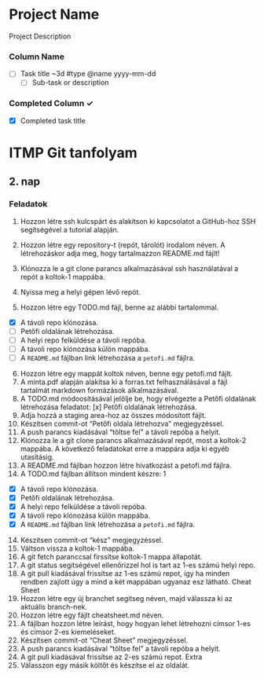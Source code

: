 # Project Name
Project Description

### Column Name
- [ ] Task title ~3d #type @name yyyy-mm-dd  
  - [ ] Sub-task or description  

### Completed Column ✓
- [x] Completed task title  



# ITMP Git tanfolyam

## 2. nap

### Feladatok

1.	Hozzon létre ssh kulcspárt és alakítson ki kapcsolatot a GitHub-hoz SSH segítségével a tutorial alapján.

2.	Hozzon létre egy repository-t (repót, tárolót) irodalom néven. A létrehozáskor adja meg, hogy tartalmazzon README.md fájlt!

3.	Klónozza le a git clone parancs alkalmazásával ssh használatával a repót a koltok-1 mappába.

4.	Nyissa meg a helyi gépen lévő repót.

5.	Hozzon létre egy TODO.md fájl, benne az alábbi tartalommal.

- [x] A távoli repo klónozása.
- [ ] Petőfi oldalának létrehozása.
- [ ] A helyi repo felküldése a távoli repóba.
- [ ] A távoli repo klónozása külön mappába.
- [ ] A `README.md` fájlban link létrehozása a `petofi.md` fájlra.

6.	Hozzon létre egy mappát koltok néven, benne egy petofi.md fájlt.
7.	A minta.pdf alapján alakítsa ki a forras.txt felhasználásával a fájl tartalmát markdown formázások alkalmazásával.
8.	A TODO.md módoosításával jelölje be, hogy elvégezte a Petőfi oldalának létrehozása feladatot:
[x] Petőfi oldalának létrehozása.
9.	Adja hozzá a staging area-hoz az összes módosított fájlt.
10.	Készítsen commit-ot “Petőfi oldala létrehozva” megjegyzéssel.
11.	A push parancs kiadásával “töltse fel” a távoli repóba a helyit.
12.	Klónozza le a git clone parancs alkalmazásával repót, most a koltok-2 mappába. A következő feladatokat erre a mappára adja ki egyéb utasításig.
13.	A README.md fájlban hozzon létre hivatkozást a petofi.md fájlra.
14.	A TODO.md fájlban állítson mindent készre:
1
-	[x] A távoli repo klónozása.
-	[x] Petőfi oldalának létrehozása.
-	[x] A helyi repo felküldése a távoli repóba.
-	[x] A távoli repo klónozása külön mappába.
-	[x] A `README.md` fájlban link létrehozása a `petofi.md` fájlra.
14.	Készítsen commit-ot “kész” megjegyzéssel.
15.	Váltson vissza a koltok-1 mappába.
16.	A git fetch paranccsal firssítse koltok-1 mappa állapotát.
17.	A git status segítségével ellenőrizzel hol is tart az 1-es számú helyi repo.
18.	A git pull kiadásával frissítse az 1-es számú repot, így ha minden rendben zajlott úgy a mind a két mappában ugyanaz esz látható.
Cheat Sheet
1.	Hozzon létre egy új branchet segitseg néven, majd válassza ki az aktuális branch-nek.
2.	Hozzon létre egy fájlt cheatsheet.md néven.
3.	A fájlban hozzon létre leírást, hogy hogyan lehet létrehozni címsor 1-es és címsor 2-es kiemeléseket.
4.	Készítsen commit-ot “Cheat Sheet” megjegyzéssel.
5.	A push parancs kiadásával “töltse fel” a távoli repóba a helyit.
6.	A git pull kiadásával frissítse az 2-es számú repot.
Extra
1. Válasszon egy másik költőt és készítse el az oldalát.
